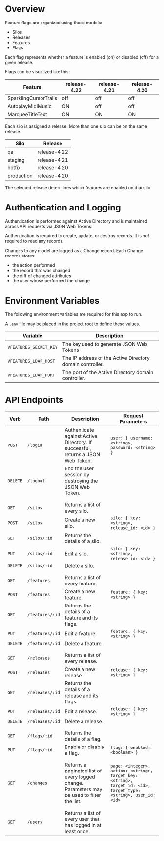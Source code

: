 # Overview

Feature flags are organized using these models:
* Silos
* Releases
* Features
* Flags

Each flag represents whether a feature is enabled (on) or disabled (off) for a given release.

Flags can be visualized like this:

Feature  | release-4.22 | release-4.21 | release-4.20
-------- | ------------ | ------------ | ------------
SparklingCursorTrails | off | off | off
AutoplayMidiMusic | ON | off | off
MarqueeTitleText | ON | ON | ON

Each silo is assigned a release. More than one silo can be on the same release.

Silo | Release
---- | -------
qa | release-4.22
staging | release-4.21
hotfix | release-4.20
production | release-4.20

The selected release determines which features are enabled on that silo.

# Authentication and Logging

Authentication is performed against Active Directory and is maintained across API requests via JSON Web Tokens.

Authentication is required to create, update, or destroy records. It is _not_ required to read any records.

Changes to any model are logged as a Change record. Each Change records stores:
* the action performed
* the record that was changed
* the diff of changed attributes
* the user whose performed the change

# Environment Variables

The following environment variables are required for this app to run.

A `.env` file may be placed in the project root to define these values.

Variable | Description
-------- | -----------
`VFEATURES_SECRET_KEY` | The key used to generate JSON Web Tokens
`VFEATURES_LDAP_HOST` | The IP address of the Active Directory domain controller.
`VFEATURES_LDAP_PORT` | The port of the Active Directory domain controller.

# API Endpoints

Verb | Path | Description | Request Parameters
---- | ---- | ----------- | ----------
`POST`   | `/login`        | Authenticate against Active Directory. If successful, returns a JSON Web Token. | `user: { username: <string>, password: <string> }`
`DELETE` | `/logout`       | End the user session by destroying the JSON Web Token.
 | |
 | |
`GET`    | `/silos`        | Returns a list of every silo.
`POST`   | `/silos`        | Create a new silo. | `silo: { key: <string>, release_id: <id> }`
`GET`    | `/silos/:id`    | Returns the details of a silo.
`PUT`    | `/silos/:id`    | Edit a silo. | `silo: { key: <string>, release_id: <id> }`
`DELETE` | `/silos/:id`    | Delete a silo.
 | |
 | |
`GET`    | `/features`     | Returns a list of every feature.
`POST`   | `/features`     | Create a new feature. | `feature: { key: <string> }`
`GET`    | `/features/:id` | Returns the details of a feature and its flags.
`PUT`    | `/features/:id` | Edit a feature. | `feature: { key: <string> }`
`DELETE` | `/features/:id` | Delete a feature.
 | |
 | |
`GET`    | `/releases`     | Returns a list of every release.
`POST`   | `/releases`     | Create a new release. | `release: { key: <string> }`
`GET`    | `/releases/:id` | Returns the details of a release and its flags.
`PUT`    | `/releases/:id` | Edit a release. | `release: { key: <string> }`
`DELETE` | `/releases/:id` | Delete a release.
 | |
 | |
`GET`    | `/flags/:id`    | Returns the details of a flag.
`PUT`    | `/flags/:id`    | Enable or disable a flag. | `flag: { enabled: <boolean> }`
 | |
 | |
`GET`    | `/changes`      | Returns a paginated list of every logged change. Parameters may be used to filter the list. | `page: <integer>, action: <string>, target_key: <string>, target_id: <id>, target_type: <string>, user_id: <id>`
 | |
 | |
`GET`    | `/users`        | Returns a list of every user that has logged in at least once.
